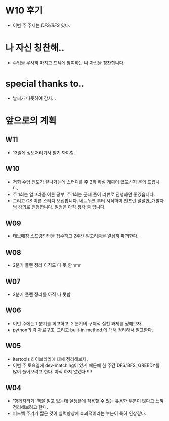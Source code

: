 # W10 후기
- 이번 주 주제는 *_DFS/BFS_* 였다.

# 나 자신 칭찬해..
- 수업을 무사히 마치고 프젝에 참여하는 나 자신을 칭찬합니다.

# special thanks to..
- 날씨가 따듯하여 감사...

# 앞으로의 계획
## W11
- 13일에 정보처리기사 필기 봐야함..

## W10
- 저희 수업 진도가 끝나가는데 스터디를 주 2회 하실 계획이 있으신지 문의 드립니다. 
- 주 1회는 알고리즘 이론 공부, 주 1회는 문제 풀이 리뷰로 진행하면 좋겠습니다.
- 그리고 CS 이론 스터디 모집합니다. 네트워크 부터 시작하며 인프런 널널한_개발자님 강의로 진행합니다. 일정은 아직 생각 중 입니다.

## W09
- 데브매칭 스프링인턴을 접수하고 2주간 알고리즘을 열심히 파괴한다.

## W08
- 2분기 플랜 정리 아직도 다 못 함 ㅠㅠ

## W07
- 2분기 플랜 정리를 아직 다 못함

## W06
- 이번 주에는 1 분기를 회고하고, 2 분기의 구체적 실천 과제를 정해보자.
- python의 각 자료구조, 그리고 built-in method 에 대해 정리해서 발표한다.

## W05
- itertools 라이브러리에 대해 정리해보자.
- 이번 주 토요일에 dev-matching이 있기 때문에 한 주간 DFS/BFS, GREEDY를 많이 풀어보려고 한다. 아직 하지 않았다 !!!!

## W04
- '함께자라기' 책을 읽고 있는데 실생활에 적용할 수 있는 유용한 부분이 많다고 느껴 정리해보려고 한다.
- 피드백 주기가 짧은 것이 실력향상에 효과적이라는 부분이 특히 인상깊다.